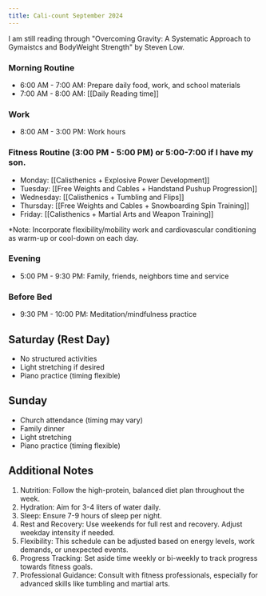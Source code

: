 ```yaml
---
title: Cali-count September 2024
---
```


I am still reading through "Overcoming Gravity: A Systematic Approach to Gymaistcs and BodyWeight Strength" by Steven Low.

### Morning Routine
- 6:00 AM - 7:00 AM: Prepare daily food, work, and school materials
- 7:00 AM - 8:00 AM: [[Daily Reading time]]

### Work
- 8:00 AM - 3:00 PM: Work hours

### Fitness Routine (3:00 PM - 5:00 PM) or 5:00-7:00 if I have my son.  
- Monday: [[Calisthenics + Explosive Power Development]]
- Tuesday: [[Free Weights and Cables + Handstand Pushup Progression]]
- Wednesday: [[Calisthenics + Tumbling and Flips]]
- Thursday: [[Free Weights and Cables + Snowboarding Spin Training]]
- Friday: [[Calisthenics + Martial Arts and Weapon Training]]

*Note: Incorporate flexibility/mobility work and cardiovascular conditioning as warm-up or cool-down on each day.

### Evening
- 5:00 PM - 9:30 PM: Family, friends, neighbors time and service

### Before Bed
- 9:30 PM - 10:00 PM: Meditation/mindfulness practice

## Saturday (Rest Day)

- No structured activities
- Light stretching if desired
- Piano practice (timing flexible)

## Sunday

- Church attendance (timing may vary)
- Family dinner
- Light stretching
- Piano practice (timing flexible)

## Additional Notes

1. Nutrition: Follow the high-protein, balanced diet plan throughout the week.
2. Hydration: Aim for 3-4 liters of water daily.
3. Sleep: Ensure 7-9 hours of sleep per night.
4. Rest and Recovery: Use weekends for full rest and recovery. Adjust weekday intensity if needed.
5. Flexibility: This schedule can be adjusted based on energy levels, work demands, or unexpected events.
6. Progress Tracking: Set aside time weekly or bi-weekly to track progress towards fitness goals.
7. Professional Guidance: Consult with fitness professionals, especially for advanced skills like tumbling and martial arts.
